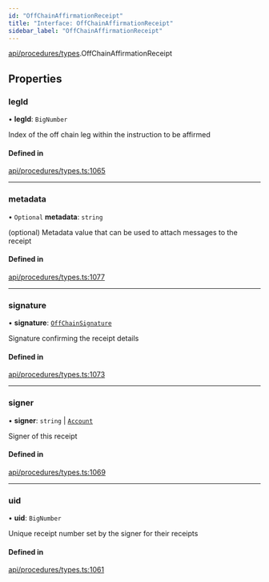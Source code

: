 ```yaml
---
id: "OffChainAffirmationReceipt"
title: "Interface: OffChainAffirmationReceipt"
sidebar_label: "OffChainAffirmationReceipt"
---
```


[api/procedures/types](../../../../../modules/API/Procedures/Types/Types.md).OffChainAffirmationReceipt

## Properties

### legId

• **legId**: `BigNumber`

Index of the off chain leg within the instruction to be affirmed

#### Defined in

[api/procedures/types.ts:1065](https://github.com/PolymeshAssociation/polymesh-sdk/blob/f8a937f04/src/api/procedures/types.ts#L1065)

___

### metadata

• `Optional` **metadata**: `string`

(optional) Metadata value that can be used to attach messages to the receipt

#### Defined in

[api/procedures/types.ts:1077](https://github.com/PolymeshAssociation/polymesh-sdk/blob/f8a937f04/src/api/procedures/types.ts#L1077)

___

### signature

• **signature**: [`OffChainSignature`](../OffChainSignature/OffChainSignature.md)

Signature confirming the receipt details

#### Defined in

[api/procedures/types.ts:1073](https://github.com/PolymeshAssociation/polymesh-sdk/blob/f8a937f04/src/api/procedures/types.ts#L1073)

___

### signer

• **signer**: `string` \| [`Account`](../../../../../classes/API/Entities/Account/Account.md)

Signer of this receipt

#### Defined in

[api/procedures/types.ts:1069](https://github.com/PolymeshAssociation/polymesh-sdk/blob/f8a937f04/src/api/procedures/types.ts#L1069)

___

### uid

• **uid**: `BigNumber`

Unique receipt number set by the signer for their receipts

#### Defined in

[api/procedures/types.ts:1061](https://github.com/PolymeshAssociation/polymesh-sdk/blob/f8a937f04/src/api/procedures/types.ts#L1061)
